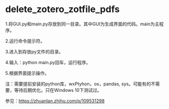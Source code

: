 # delete_zotero_zotfile_pdfs
  
1.将GUI.py和main.py存放到同一目录。其中GUI为生成界面的代码。main为主程序。

2.运行命令提示符。

3.进入到存放py文件的目录。

4.输入：python main.py回车，运行程序。

5.根据界面提示操作。


注：需要提前安装的python库，wxPtyhon，os，pandas, sys。可能有的不需要，等待后期优化。只在Windows 10下测试过。

参见：https://zhuanlan.zhihu.com/p/109531298
